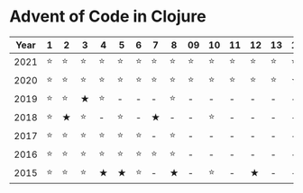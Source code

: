 # Advent of Code in Clojure

| Year | 1 | 2 | 3 | 4 | 5 | 6 | 7 | 8 | 09 | 10 | 11 | 12 | 13 | 14 | 15 | 16 | 17 | 18 | 19 | 20 | 21 | 22 | 23 | 24 | 25 |
|------|---|---|---|---|---|---|---|---|----|----|----|----|----|----|----|----|----|----|----|----|----|----|----|----|----|
| 2021 |⭐|⭐|⭐|⭐|⭐|⭐|⭐|⭐|⭐|⭐|⭐|⭐|⭐|⭐|-|-|-|-|-|-|-|-|-|-|-|-| 
| 2020 |⭐|⭐|⭐|⭐|⭐|⭐|⭐|⭐|⭐|⭐|⭐|⭐|⭐|★|⭐|⭐|-|⭐|-|-|⭐|★|-|-|-|
| 2019 |⭐|⭐|★|⭐|-|-|-|⭐|-|-|-|-|-|-|-|-|-|-|-|-|-|-|-|-|-|
| 2018 |⭐|★|⭐|-|⭐|-|★|-|-|⭐|-|-|-|-|-|-|-|-|-|-|-|-|-|-|-|
| 2017 |⭐|⭐|⭐|⭐|⭐|⭐|-|⭐|-|-|-|-|-|-|-|-|-|-|-|-|-|-|-|-|-|
| 2016 |⭐|⭐|⭐|⭐|⭐|⭐|⭐|⭐|-|-|-|-|-|-|-|-|-|-|-|-|-|-|-|-|-|
| 2015 |⭐|⭐|⭐|★|★|⭐|-|★|-|⭐|-|★|-|-|-|-|-|-|-|-|-|-|-|-|-|
